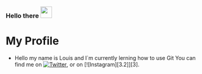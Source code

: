 ### Hello there <img src="https://raw.githubusercontent.com/Louis-bns/Louis-bns/master/waving_hand.gif" width="30px">


# My Profile
 * Hello my name is Louis and I`m currently lerning how to use Git
You can find me on [![Twitter][1.2]][1], or on [![Instagram][3.2]][3].



[1.2]: http://i.imgur.com/wWzX9uB.png (twitter icon without padding)
[2.2]: https://upload.wikimedia.org/wikipedia/commons/2/27/CIS-A2K_Instagram_Icon_%28Black%29.svg (Instagram icon without padding)



[1]: https://twitter.com/Louis71128600
[2]: https://www.instagram.com/mns.louis




